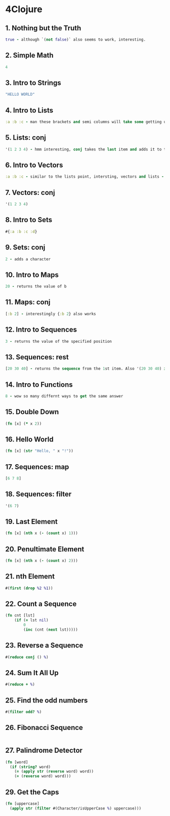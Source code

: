 # 4Clojure

## 1. Nothing but the Truth 

```clojure
true - although `(not false)` also seems to work, interesting.
```

## 2. Simple Math

```clojure
4
```

## 3. Intro to Strings

```clojure
"HELLO WORLD"
```

## 4. Intro to Lists

```clojure
:a :b :c - man these brackets and semi columns will take some getting used to
```

## 5. Lists: conj

```clojure
'(1 2 3 4) - hmm interesting, conj takes the last item and adds it to the fron of the list.
```

## 6. Intro to Vectors

```clojure
:a :b :c - similar to the lists point, intersting, vectors and lists - need to research further what is exact difference
```

## 7. Vectors: conj

```clojure
'(1 2 3 4)
```

## 8. Intro to Sets

```clojure
#{:a :b :c :d}
```

## 9. Sets: conj

```clojure
2 - adds a character
```

## 10. Intro to Maps

```clojure
20 - returns the value of b
```

## 11.  Maps: conj

```clojure
[:b 2] - interestingly {:b 2} also works
```
 
 ## 12.  Intro to Sequences

```clojure
3 - returns the value of the specified position
```


## 13. Sequences: rest
```clojure
[20 30 40] - returns the sequence from the 1st item. Also '(20 30 40) is ok as this is interchangeable
```

## 14. Intro to Functions
```clojure
8 - wow so many differnt ways to get the same answer
```

## 15. Double Down
```clojure
(fn [x] (* x 2))
```


## 16. Hello World
```clojure
(fn [x] (str "Hello, " x "!"))
```

## 17. Sequences: map
```clojure
[6 7 8]
```

## 18. Sequences: filter
```clojure
'(6 7)
```

## 19. Last Element
```clojure
(fn [x] (nth x (- (count x) 1)))
```

## 20. Penultimate Element
```clojure
(fn [x] (nth x (- (count x) 2)))
```

## 21. nth Element
```clojure
#(first (drop %2 %1))
```
## 22. Count a Sequence
```clojure
(fn cnt [lst]
    (if (= lst nil)
        0
        (inc (cnt (next lst)))))
```
## 23. Reverse a Sequence
```clojure
#(reduce conj () %)
```
## 24. Sum It All Up
```clojure
#(reduce + %)
```
## 25. Find the odd numbers
```clojure
#(filter odd? %)
```
## 26. Fibonacci Sequence
```clojure

```

## 27. Palindrome Detector
```clojure
(fn [word]
  (if (string? word)
    (= (apply str (reverse word) word))
  	(= (reverse word) word)))
```

## 29. Get the Caps
```clojure
(fn [uppercase]
  (apply str (filter #(Character/isUpperCase %) uppercase)))
```

